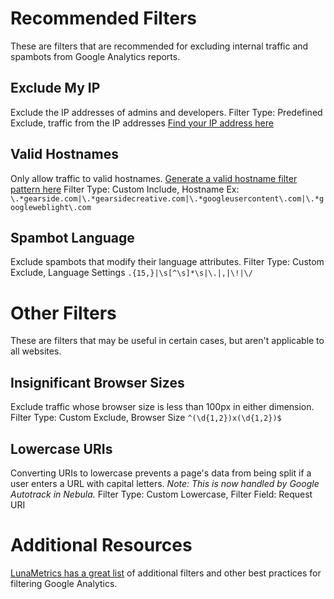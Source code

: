 # Recommended Filters
These are filters that are recommended for excluding internal traffic and spambots from Google Analytics reports.

## Exclude My IP
Exclude the IP addresses of admins and developers.
Filter Type: Predefined
Exclude, traffic from the IP addresses
[Find your IP address here](https://www.google.com/#q=my+ip)

## Valid Hostnames
Only allow traffic to valid hostnames. [Generate a valid hostname filter pattern here](https://gearside.com/nebula/utilities/domain-regex-generator/?utm_campaign=documentation&utm_medium=readme&utm_source=ga+filters#customhostnames)
Filter Type: Custom
Include, Hostname
Ex: `\.*gearside.com|\.*gearsidecreative.com|\.*googleusercontent\.com|\.*googleweblight\.com`

## Spambot Language
Exclude spambots that modify their language attributes.
Filter Type: Custom
Exclude, Language Settings
`.{15,}|\s[^\s]*\s|\.|,|\!|\/`

# Other Filters
These are filters that may be useful in certain cases, but aren't applicable to all websites.

## Insignificant Browser Sizes
Exclude traffic whose browser size is less than 100px in either dimension.
Filter Type: Custom
Exclude, Browser Size
`^(\d{1,2})x(\d{1,2})$`

## Lowercase URIs
Converting URIs to lowercase prevents a page's data from being split if a user enters a URL with capital letters.
*Note: This is now handled by Google Autotrack in Nebula.*
Filter Type: Custom
Lowercase, Filter Field: Request URI

# Additional Resources
[LunaMetrics has a great list](https://www.lunametrics.com/blog/2015/12/10/basic-google-analytics-filters/) of additional filters and other best practices for filtering Google Analytics.